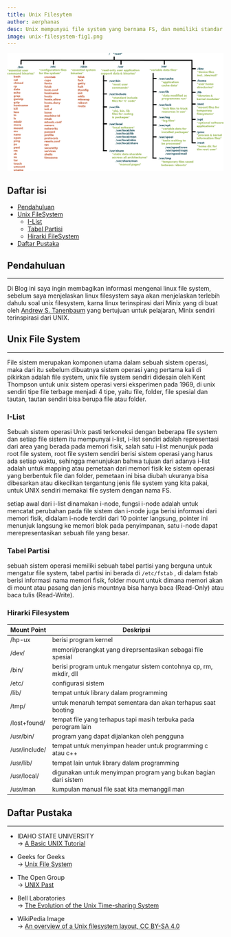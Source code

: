 ```yaml
---
title: Unix Filesytem
author: aerphanas
desc: Unix mempunyai file system yang bernama FS, dan memiliki standar hirarki untuk mempermudah memanage file dan folder.
image: unix-filesystem-fig1.png
---
```


![Standard Unix Filesystem Hierarchy](/images/unix-filesystem-fig1.png "Standard Unix Filesystem Hierarchy")

## Daftar isi

- [Pendahuluan](#pendahuluan)
- [Unix FileSystem](#unix-file-system)
  - [I-List](#i-list)
  - [Tabel Partisi](#tabel-partisi)
  - [Hirarki FileSystem](#hirarki-filesystem)
- [Daftar Pustaka](#daftar-pustaka)

## Pendahuluan

---

Di Blog ini saya ingin membagikan informasi mengenai linux file system, sebelum saya menjelaskan linux filesystem saya akan menjelaskan terlebih dahulu soal unix filesystem, karna linux terinspirasi dari Minix yang di buat oleh [Andrew S. Tanenbaum](https://www.cs.vu.nl/~ast/) yang bertujuan untuk pelajaran, Minix sendiri terinspirasi dari UNIX.

## Unix File System

---

File sistem merupakan komponen utama dalam sebuah sistem operasi, maka dari itu sebelum dibuatnya sistem operasi yang pertama kali di pikirkan adalah file system, unix file system sendiri didesain oleh Kent Thompson untuk unix sistem operasi versi eksperimen pada 1969, di unix sendiri tipe file terbage menjadi 4 tipe, yaitu file, folder, file spesial dan tautan, tautan sendiri bisa berupa file atau folder.

### I-List

Sebuah sistem operasi Unix pasti terkoneksi dengan beberapa file system dan setiap file sistem itu mempunyai i-list, i-list sendiri adalah representasi dari area yang berada pada memori fisik, salah satu i-list menunjuk pada root file system, root file system sendiri berisi sistem operasi yang harus ada setiap waktu, sehingga menunjukan bahwa tujuan dari adanya i-list adalah untuk mapping atau pemetaan dari memori fisik ke sistem operasi yang berbentuk file dan folder, pemetaan ini bisa diubah ukuranya bisa dibesarkan atau dikecilkan tergantung jenis file system yang kita pakai, untuk UNIX sendiri memakai file system dengan nama FS.

setiap awal dari i-list dinamakan i-node, fungsi i-node adalah untuk mencatat perubahan pada file sistem dan i-node juga berisi informasi dari memori fisik, didalam i-node terdiri dari 10 pointer langsung, pointer ini menunjuk langsung ke memori blok pada penyimpanan, satu i-node dapat merepresentasikan sebuah file yang besar.

### Tabel Partisi

sebuah sistem operasi memiliki sebuah tabel partisi yang berguna untuk mengatur file system, tabel partisi ini berada di ```/etc/fstab``` , di dalam fstab berisi informasi nama memori fisik, folder mount untuk dimana memori akan di mount atau pasang dan jenis mountnya bisa hanya baca (Read-Only) atau baca tulis (Read-Write).

### Hirarki Filesystem

| Mount Point   | Deskripsi                                                         |
|---------------|-------------------------------------------------------------------|
| /hp-ux        | berisi program kernel                                             |
| /dev/         | memori/perangkat yang direprsentasikan sebagai file spesial       |
| /bin/         | berisi program untuk mengatur sistem contohnya cp, rm, mkdir, dll |
| /etc/         | configurasi sistem                                                |
| /lib/         | tempat untuk library dalam programming                            |
| /tmp/         | untuk menaruh tempat sementara dan akan terhapus saat booting     |
| /lost+found/  | tempat file yang terhapus tapi masih terbuka pada perogram lain   |
| /usr/bin/     | program yang dapat dijalankan oleh pengguna                       |
| /usr/include/ | tempat untuk menyimpan header untuk programming c atau c++        |
| /usr/lib/     | tempat lain untuk library dalam programming                       |
| /usr/local/   | digunakan untuk menyimpan program yang bukan bagian dari sistem   |
| /usr/man      | kumpulan manual file saat kita memanggil man                      |

## Daftar Pustaka

---

- IDAHO STATE UNIVERSITY  
→ [A Basic UNIX Tutorial](https://fsl.fmrib.ox.ac.uk/fslcourse/unix_intro/index.html)

- Geeks for Geeks  
→ [Unix File System](https://www.geeksforgeeks.org/unix-file-system/)

- The Open Group  
→ [UNIX Past](https://unix.org/what_is_unix/history_timeline.html)

- Bell Laboratories  
→ [The Evolution of the Unix Time-sharing System](https://www.bell-labs.com/usr/dmr/www/hist.html)

- WikiPedia Image  
→ [An overview of a Unix filesystem layout, CC BY-SA 4.0](https://en.wikipedia.org/wiki/Unix_filesystem#/media/File:Standard-unix-filesystem-hierarchy.svg)
